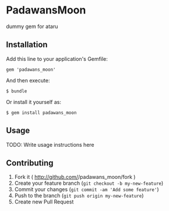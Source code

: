 # PadawansMoon

dummy gem for ataru

## Installation

Add this line to your application's Gemfile:

    gem 'padawans_moon'

And then execute:

    $ bundle

Or install it yourself as:

    $ gem install padawans_moon

## Usage

TODO: Write usage instructions here

## Contributing

1. Fork it ( http://github.com/<my-github-username>/padawans_moon/fork )
2. Create your feature branch (`git checkout -b my-new-feature`)
3. Commit your changes (`git commit -am 'Add some feature'`)
4. Push to the branch (`git push origin my-new-feature`)
5. Create new Pull Request
